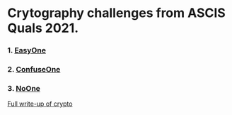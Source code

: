 # Crytography challenges from ASCIS Quals 2021.

### 1. [EasyOne](https://github.com/FPTU-Ethical-Hackers-Club/SVATTT/tree/main/2021/crypto/EasyOne)
### 2. [ConfuseOne](https://github.com/FPTU-Ethical-Hackers-Club/SVATTT/tree/main/2021/crypto/ConfuseOne)
### 3. [NoOne](https://github.com/FPTU-Ethical-Hackers-Club/SVATTT/tree/main/2021/crypto/NoOne)

[Full write-up of crypto](https://viblo.asia/p/writeup-svattt-2021-ascis-2021-Ljy5V3EMKra)
